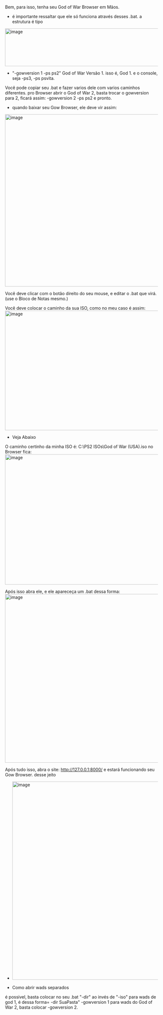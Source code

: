 Bem, para isso, tenha seu God of War Browser em Mãos.

- é importante ressaltar que ele só funciona através desses .bat. a estrutura é tipo
 
 <img width="642" height="124" alt="image" src="https://github.com/user-attachments/assets/cdbc2f5e-d5ee-4153-809c-e1e11f6dd8bc" />

- "-gowversion 1 -ps ps2" God of War Versão 1. isso é, God 1. e o console, seja -ps3, -ps psvita.

Você pode copiar seu .bat e fazer varios dele com varios caminhos diferentes. pro Browser abrir o God of War 2, basta trocar o
gowversion para 2, ficará assim: -gowversion 2 -ps ps2 e pronto.

- quando baixar seu Gow Browser, ele deve vir assim:

<img width="787" height="566" alt="image" src="https://github.com/user-attachments/assets/de38f56d-6c7f-4cf3-9574-5fe5b98e7e45" />

Você deve clicar com o botão direito do seu mouse, e editar o .bat que virá. (use o Bloco de Notas mesmo.)

Você deve colocar o caminho da sua ISO, como no meu caso é assim: <img width="866" height="393" alt="image" src="https://github.com/user-attachments/assets/7b6e136f-f52b-4182-bfcd-144fe2963e33" />

- Veja Abaixo

O caminho certinho da minha ISO é: C:\PS2 ISOs\God of War (USA).iso no Browser fica: <img width="794" height="428" alt="image" src="https://github.com/user-attachments/assets/5bb8ccb5-817d-413a-bec6-a55f58d04639" />

Após isso abra ele, e ele apareceça um .bat dessa forma: <img width="1000" height="554" alt="image" src="https://github.com/user-attachments/assets/067eea1e-56c4-4029-af74-d7785d924fb6" />

Após tudo isso, abra o site: http://127.0.0.1:8000/ e estará funcionando seu Gow Browser. desse jeito 
- <img width="1262" height="651" alt="image" src="https://github.com/user-attachments/assets/fec2412b-9067-472e-9f68-ade62bda280a" />

- Como abrir wads separados

é possivel, basta colocar no seu .bat "-dir" ao invés de "-iso" para wads de god 1, é dessa forma= -dir SuaPasta" -gowversion 1
para wads do God of War 2, basta colocar -gowversion 2. 
